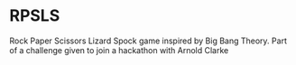 # RPSLS
Rock Paper Scissors Lizard Spock game inspired by Big Bang Theory. Part of a challenge given to join a hackathon with Arnold Clarke
